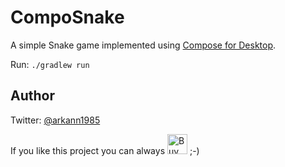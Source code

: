 # CompoSnake

A simple Snake game implemented using [Compose for Desktop](https://github.com/JetBrains/compose-jb).

Run: `./gradlew run`

## Author

Twitter: [@arkann1985](https://twitter.com/arkann1985)

If you like this project you can always <a href="https://www.buymeacoffee.com/arkivanov" target="_blank"><img src="https://cdn.buymeacoffee.com/buttons/v2/default-blue.png" alt="Buy Me A Coffee" height=32></a> ;-)
